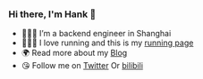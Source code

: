 ### Hi there, I'm Hank 👋

- 👨🏻‍💻 I’m a backend engineer in Shanghai
- 🏃🏻‍♂️ I love running and this is my [running page](https://running-page-psi.vercel.app/)
- 🌍 Read more about my [Blog](https://zhaohongxuan.github.io/)
- 😘 Follow me on [Twitter](https://twitter.com/hank_zhao) Or [bilibili](https://space.bilibili.com/2987165)
